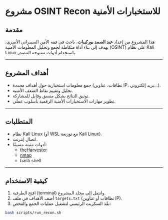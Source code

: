 # مشروع OSINT Recon للاستخبارات الأمنية

## مقدمة
هذا المشروع من إعداد **عبد الصمد بوركيبات**، باحث في فقه الأمن السيبراني الأسري، يهدف إلى بناء أداة متكاملة لجمع وتحليل المعلومات الأمنية (OSINT) على نظام Kali Linux باستخدام أدوات مفتوحة المصدر.

---

## أهداف المشروع
- جمع معلومات استخبارية حول أهداف محددة (نطاقات، عناوين IP، بريد إلكتروني...).
- تحليل وتقييم نقاط الضعف الأمنية.
- توثيق النتائج بشكل منسق وقابل للمشاركة.
- تطوير مهارات الاستخبارات الأمنية الرقمية بأسلوب عملي.

---

## المتطلبات
- نظام Kali Linux (أو WSL مع توزيعة Kali Linux).
- اتصال إنترنت.
- أدوات مثبتة مسبقًا:
  - [theHarvester](https://github.com/laramies/theHarvester)
  - [nmap](https://nmap.org/)
  - bash shell

---

## كيفية الاستخدام
1. افتح الطرفية (terminal) وانتقل إلى مجلد المشروع.
2. أضف الأهداف في ملف `targets.txt` (نطاقات أو عناوين IP).
3. نفّذ السكربت الرئيسي لتشغيل عمليات الجمع والفحص:

```bash
bash scripts/run_recon.sh
